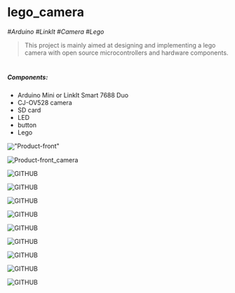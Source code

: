 # lego_camera
*#Arduino* *#LinkIt* *#Camera* *#Lego*
> This project is mainly aimed at designing and implementing a lego camera 
> with open source microcontrollers and hardware components.
# 
##### Components:
* Arduino Mini or LinkIt Smart 7688 Duo
* CJ-OV528 camera
* SD card
* LED
* button
* Lego

<img style="vertical-align:middle;" src="https://www.dropbox.com/s/16vjgwzmukcqbb4/1.jpg?dl=0 "/>"Product-front"

![Product-front_camera](https://www.dropbox.com/s/mkth32c3qr1vuyb/2.jpg?dl=0)

![GITHUB](https://www.dropbox.com/s/m3xjw1rl0x8yts9/3.jpg?dl=0 "Product-camera")

![GITHUB](https://www.dropbox.com/s/m25ypmzquirj8gr/4.jpg?dl=0 "Product-side")

![GITHUB](https://www.dropbox.com/s/2kkhdwczqonalns/5.jpg?dl=0 "Product-viewfinder")

![GITHUB](https://www.dropbox.com/s/9d78xy9pcr7extc/6.jpg?dl=0 "Product-viewfinder2")

![GITHUB](https://www.dropbox.com/s/3s146hdp9t3fa4a/7.jpg?dl=0 "Product-sd card")

![GITHUB](https://www.dropbox.com/s/qhqnalxoi9fa2rf/8.jpg?dl=0 "Product-power switch")

![GITHUB](https://www.dropbox.com/s/1x9ygn7lv0bqlw8/9.jpg?dl=0 "Product-button")

![GITHUB](https://www.dropbox.com/s/xpahyx4mjuftrxy/10.jpg?dl=0 "Product-microcontroller")

![GITHUB](https://www.dropbox.com/s/2cdz68fqx0p8uz6/11.jpg?dl=0 "Product-upside")